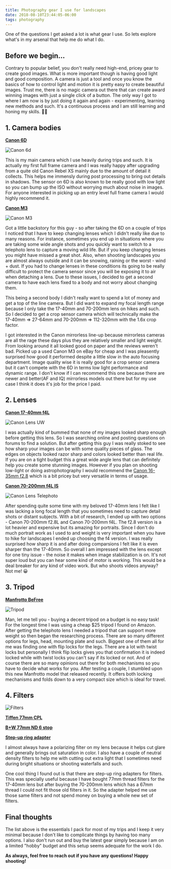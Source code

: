 ```yaml
---
title: Photography gear I use for landscapes
date: 2018-08-10T23:44:05-06:00
tags: photography
---
```

One of the questions I get asked a lot is what gear I use. So lets explore
what's in my arsenal that help me do what I do.

## Before we begin...

Contrary to popular belief, you don't really need high-end, pricey gear to create good images. What is more important though is having good light and good composition. A camera is just a tool and once you know the basics of how to control light and motion it is pretty easy to create beautiful images. Trust me, there is no magic camera out there that can create award winning images with just a single click of a button. The only way I got to where I am now is by just doing it again and again - experimenting, learning new methods and such. It's a continuous process and I am still learning and honing my skills. 🤷‍♂️

## 1. Camera bodies

**[Canon 6D](https://amzn.to/2JsL2OK)**

![Canon 6d](https://ucarecdn.com/73cffde6-826b-4319-82a1-a808c89eda79/-/format/auto/-/quality/smart_retina/-/stretch/off/-/resize/1200x/)

This is my main camera which I use heavily during trips and such. It is actually my first full frame camera and I was really happy after upgrading from a quite old Canon Rebel XS mainly due to the amount of detail it collects. This helps me immensly during post processing to bring out details in shadows. The sensor on 6D is also known to be really good with low light so you can bump up the ISO without worrying much about noise in images. For anyone interested in picking up an entry level full frame camera I would highly recommend it.

**[Canon M3](https://amzn.to/2JElHof)**

![Canon M3](https://ucarecdn.com/838fb0e6-9131-45ca-a496-a0f7f497f5cc/-/format/auto/-/quality/smart_retina/-/stretch/off/-/resize/1200x/)

Got a little backstory for this guy - so after taking the 6D on a couple of trips I noticed that I have to keep changing lenses which I didn't really like due to many reasons. For instance, sometimes you end up in situations where you are taking some wide angle shots and you quickly want to switch to a telephoto lens to capture a moving wild life. But if you keep changing lenses you might have missed a great shot. Also, when shooting landscapes you are almost always outside and it can be snowing, raining or the worst - wind + dust. If you had to change lenses in these conditions its going to be really difficult to protect the camera sensor since you will be exposing it to air when detaching a lens. Due to these issues, I decided to get a second camera to have each lens fixed to a body and not worry about changing them.

This being a second body I didn't really want to spend a lot of money and get a top of the line camera. But I did want to expand my focal length range because I only take the 17-40mm and 70-200mm lens on hikes and such. So I decided to get a crop sensor camera which will technically make the 17-40mm => 27-64mm and 70-200mm => 112-320mm with the 1.6x crop factor.

I got interested in the Canon mirrorless line-up because mirrorless cameras are all the rage these days plus they are relatively smaller and light weight. From looking around it all looked good on paper and the reviews weren't bad. Picked up a used Canon M3 on eBay for cheap and I was pleasently surprised how good it performed despite a little slow in the auto focusing department. Image quality wise it is really good for a crop sensor camera but it can't compete with the 6D in terms low light performance and dynamic range. I don't know if I can recommend this one because there are newer and better(AF and IQ) mirrorless models out there but for my use case I think it does it's job for the price I paid.

## 2. Lenses

**[Canon 17-40mm f4L](https://amzn.to/2Jo6wQD)**

![Canon Lens UW](https://ucarecdn.com/42b77be1-6569-4865-9198-951ddbf86984/-/format/auto/-/quality/smart_retina/-/stretch/off/-/resize/1200x/)

I was actually kind of bummed that none of my images looked sharp enough before getting this lens. So I was searching online and posting questions on forums to find a solution. But after getting this guy I was really stoked to see how sharp your images can be with some quality pieces of glass. The edges on objects looked razor sharp and colors looked better than real life. If you are on a tight budget this a great wide angle lens that can definitely help you create some stunning images. However if you plan on shooting low-light or doing astrophotography I would recommend the [Canon 16-35mm f2.8](https://amzn.to/2LyPrQF) which is a bit pricey but very versatile in terms of usage.

**[Canon 70-200mm f4L IS](https://amzn.to/2Ma541V)**

![Canon Lens Telephoto](https://ucarecdn.com/90b96078-3842-40fc-8893-66c75e59aedf/-/format/auto/-/quality/smart_retina/-/stretch/off/-/resize/1200x/)

After spending quite some time with my beloved 17-40mm lens I felt like I was lacking a long focal length that you sometimes need to capture detail shots or distant subjects. With a bit of research, I ended up with two options - Canon 70-200mm f2.8L and Canon 70-200mm f4L. The f2.8 version is a lot heavier and expensive but its amazing for portraits. Since I don't do much portrait work as I used to and weight is very important when you have to hike for landscapes I ended up choosing the f4 version. I was really surprised how sharp it is and after doing comparsions I felt like it is even sharper than the 17-40mm. So overall I am impressed with the lens except for one tiny issue - the noise it makes when image stabilization is on. It's not super loud but you can hear some kind of motor is working. This would be a deal breaker for any kind of video work. But who shoots videos anyway? Not me! 😀

## 3. Tripod

**[Manfrotto BeFree](https://amzn.to/2JLNKlS)**

![Tripod](https://ucarecdn.com/390ef031-5762-4a36-94a4-aaa4219e182e/-/format/auto/-/quality/smart_retina/-/stretch/off/-/resize/1200x/)

Man, let me tell you - buying a decent tripod on a budget is no easy task! For the longest time I was using a cheap $25 tripod I found on Amazon. After getting the telephoto lens I needed a tripod that can support more weight so then began the researching process. There are so many different options for legs, head, mounting plate and such. Biggest one of them all for me was finding one with flip locks for the legs. There are a lot with twist locks but personally I think flip locks gives you that confirmation it is indeed locked while with twist locks you can't say if its locked or not. And of course there are so many opinions out there for both mechanisms so you have to decide what works for you. After testing a couple, I stumbled upon this new Manfrotto model that released recently. It offers both locking mechanisms and folds down to a very compact size which is ideal for travel.

## 4. Filters

![Filters](https://ucarecdn.com/a60bbdbe-c760-4bfe-89be-620a1e5a9ab2/-/format/auto/-/quality/smart_retina/-/stretch/off/-/resize/1200x/)

**[Tiffen 77mm CPL](https://amzn.to/2l1aO1V)**

**[B+W 77mm ND 6 stop](https://amzn.to/2JKoXhV)**

**[Step-up ring adapter](https://amzn.to/2JKoXhV)**

I almost always have a polarizing filter on my lens because it helps cut glare and generally brings out saturation in color. I also have a couple of neutral density filters to help me with cutting out extra light that I sometimes need during bright situations or shooting waterfalls and such.

One cool thing I found out is that there are step-up ring adapters for filters. This was specially useful because I have bought 77mm thread filters for the 17-40mm lens but after buying the 70-200mm lens which has a 67mm thread I could not fit those old filters in it. So the adapter helped me use those same filters and not spend money on buying a whole new set of filters.

## Final thoughts

The list above is the essentials I pack for most of my trips and I keep it very minimal because I don't like to complicate things by having too many options. I also don't run out and buy the latest gear simply because I am on a limited "hobby" budget and this setup seems adequate for the work I do.

**As always, feel free to reach out if you have any questions! Happy shooting!**